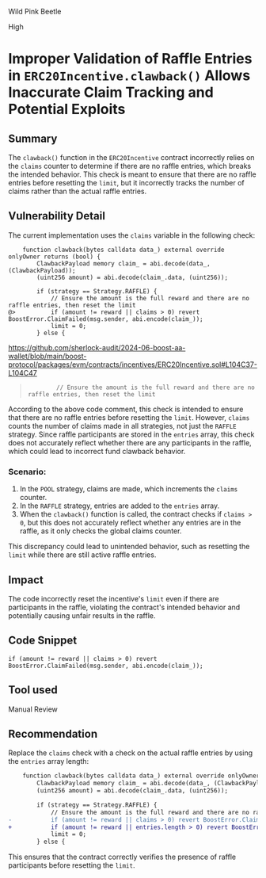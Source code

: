 Wild Pink Beetle

High

# Improper Validation of Raffle Entries in `ERC20Incentive.clawback()` Allows Inaccurate Claim Tracking and Potential Exploits


## Summary
The `clawback()` function in the `ERC20Incentive` contract incorrectly relies on the `claims` counter to determine if there are no raffle entries, which breaks the intended behavior. This check is meant to ensure that there are no raffle entries before resetting the `limit`, but it incorrectly tracks the number of claims rather than the actual raffle entries.

## Vulnerability Detail
The current implementation uses the `claims` variable in the following check:

```solidity
    function clawback(bytes calldata data_) external override onlyOwner returns (bool) {
        ClawbackPayload memory claim_ = abi.decode(data_, (ClawbackPayload));
        (uint256 amount) = abi.decode(claim_.data, (uint256));

        if (strategy == Strategy.RAFFLE) {
            // Ensure the amount is the full reward and there are no raffle entries, then reset the limit
@>          if (amount != reward || claims > 0) revert BoostError.ClaimFailed(msg.sender, abi.encode(claim_));
            limit = 0;
        } else {
```
https://github.com/sherlock-audit/2024-06-boost-aa-wallet/blob/main/boost-protocol/packages/evm/contracts/incentives/ERC20Incentive.sol#L104C37-L104C47

>             // Ensure the amount is the full reward and there are no raffle entries, then reset the limit

According to the above code comment, this check is intended to ensure that there are no raffle entries before resetting the `limit`. However, `claims` counts the number of claims made in all strategies, not just the `RAFFLE` strategy. Since raffle participants are stored in the `entries` array, this check does not accurately reflect whether there are any participants in the raffle, which could lead to incorrect fund clawback behavior.

### Scenario:
1. In the `POOL` strategy, claims are made, which increments the `claims` counter.
2. In the `RAFFLE` strategy, entries are added to the `entries` array.
3. When the `clawback()` function is called, the contract checks if `claims > 0`, but this does not accurately reflect whether any entries are in the raffle, as it only checks the global claims counter.

This discrepancy could lead to unintended behavior, such as resetting the `limit` while there are still active raffle entries.

## Impact
The code incorrectly reset the incentive's `limit` even if there are participants in the raffle, violating the contract's intended behavior and potentially causing unfair results in the raffle.

## Code Snippet
`if (amount != reward || claims > 0) revert BoostError.ClaimFailed(msg.sender, abi.encode(claim_));`

## Tool used
Manual Review

## Recommendation
Replace the `claims` check with a check on the actual raffle entries by using the `entries` array length:

```diff
    function clawback(bytes calldata data_) external override onlyOwner returns (bool) {
        ClawbackPayload memory claim_ = abi.decode(data_, (ClawbackPayload));
        (uint256 amount) = abi.decode(claim_.data, (uint256));

        if (strategy == Strategy.RAFFLE) {
            // Ensure the amount is the full reward and there are no raffle entries, then reset the limit
-           if (amount != reward || claims > 0) revert BoostError.ClaimFailed(msg.sender, abi.encode(claim_));
+           if (amount != reward || entries.length > 0) revert BoostError.ClaimFailed(msg.sender, abi.encode(claim_));
            limit = 0;
        } else {
```

This ensures that the contract correctly verifies the presence of raffle participants before resetting the `limit`.